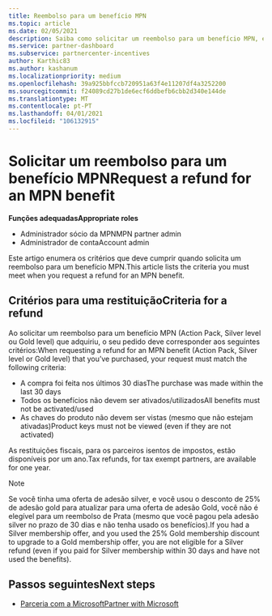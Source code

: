 ```yaml
---
title: Reembolso para um benefício MPN
ms.topic: article
ms.date: 02/05/2021
description: Saiba como solicitar um reembolso para um benefício MPN, e os critérios necessários para ser elegível.
ms.service: partner-dashboard
ms.subservice: partnercenter-incentives
author: Karthic83
ms.author: kashanum
ms.localizationpriority: medium
ms.openlocfilehash: 39a925bbfccb720951a63f4e11207df4a3252200
ms.sourcegitcommit: f24089cd27b1de6ecf6ddbefb6cbb2d340e144de
ms.translationtype: MT
ms.contentlocale: pt-PT
ms.lasthandoff: 04/01/2021
ms.locfileid: "106132915"
---
```

# <a name="request-a-refund-for-an-mpn-benefit"></a><span data-ttu-id="fc531-103">Solicitar um reembolso para um benefício MPN</span><span class="sxs-lookup"><span data-stu-id="fc531-103">Request a refund for an MPN benefit</span></span>

<span data-ttu-id="fc531-104">**Funções adequadas**</span><span class="sxs-lookup"><span data-stu-id="fc531-104">**Appropriate roles**</span></span>

- <span data-ttu-id="fc531-105">Administrador sócio da MPN</span><span class="sxs-lookup"><span data-stu-id="fc531-105">MPN partner admin</span></span>
- <span data-ttu-id="fc531-106">Administrador de conta</span><span class="sxs-lookup"><span data-stu-id="fc531-106">Account admin</span></span>

<span data-ttu-id="fc531-107">Este artigo enumera os critérios que deve cumprir quando solicita um reembolso para um benefício MPN.</span><span class="sxs-lookup"><span data-stu-id="fc531-107">This article lists the criteria you must meet when you request a refund for an MPN benefit.</span></span>

## <a name="criteria-for-a-refund"></a><span data-ttu-id="fc531-108">Critérios para uma restituição</span><span class="sxs-lookup"><span data-stu-id="fc531-108">Criteria for a refund</span></span>
<span data-ttu-id="fc531-109">Ao solicitar um reembolso para um benefício MPN (Action Pack, Silver level ou Gold level) que adquiriu, o seu pedido deve corresponder aos seguintes critérios:</span><span class="sxs-lookup"><span data-stu-id="fc531-109">When requesting a refund for an MPN benefit (Action Pack, Silver level or Gold level) that you’ve purchased, your request must match the following criteria:</span></span>

- <span data-ttu-id="fc531-110">A compra foi feita nos últimos 30 dias</span><span class="sxs-lookup"><span data-stu-id="fc531-110">The purchase was made within the last 30 days</span></span>
- <span data-ttu-id="fc531-111">Todos os benefícios não devem ser ativados/utilizados</span><span class="sxs-lookup"><span data-stu-id="fc531-111">All benefits must not be activated/used</span></span>
- <span data-ttu-id="fc531-112">As chaves do produto não devem ser vistas (mesmo que não estejam ativadas)</span><span class="sxs-lookup"><span data-stu-id="fc531-112">Product keys must not be viewed (even if they are not activated)</span></span>

<span data-ttu-id="fc531-113">As restituições fiscais, para os parceiros isentos de impostos, estão disponíveis por um ano.</span><span class="sxs-lookup"><span data-stu-id="fc531-113">Tax refunds, for tax exempt partners, are available for one year.</span></span>

>[!NOTE]
><span data-ttu-id="fc531-114">Se você tinha uma oferta de adesão silver, e você usou o desconto de 25% de adesão gold para atualizar para uma oferta de adesão Gold, você não é elegível para um reembolso de Prata (mesmo que você pagou pela adesão silver no prazo de 30 dias e não tenha usado os benefícios).</span><span class="sxs-lookup"><span data-stu-id="fc531-114">If you had a Silver membership offer, and you used the 25% Gold membership discount to upgrade to a Gold membership offer, you are not eligible for a Silver refund (even if you paid for Silver membership within 30 days and have not used the benefits).</span></span>

## <a name="next-steps"></a><span data-ttu-id="fc531-115">Passos seguintes</span><span class="sxs-lookup"><span data-stu-id="fc531-115">Next steps</span></span>

- [<span data-ttu-id="fc531-116">Parceria com a Microsoft</span><span class="sxs-lookup"><span data-stu-id="fc531-116">Partner with Microsoft</span></span>](mpn-overview.md)
